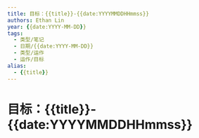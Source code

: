 ```yaml
---
title: 目标：{{title}}-{{date:YYYYMMDDHHmmss}}
authors: Ethan Lin
year: {{date:YYYY-MM-DD}}
tags:
  - 类型/笔记 
  - 日期/{{date:YYYY-MM-DD}} 
  - 类型/运作
  - 运作/目标
alias:
  - {{title}}
---
```

# 目标：{{title}}-{{date:YYYYMMDDHHmmss}}
